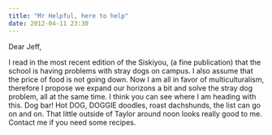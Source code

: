 ```yaml
---
title: "Mr Helpful, here to help"
date: 2012-04-11 23:30
---
```

Dear Jeff,

I read in the most recent edition of the Siskiyou, (a fine publication) that the school is having problems with stray dogs on campus. I also assume that the price of food is not going down. Now I am all in favor of multiculturalism, therefore I propose we expand our horizons a bit and solve the stray dog problem, all at the same time. I think you can see where I am heading with this. Dog bar! Hot DOG, DOGGIE doodles, roast dachshunds, the list can go on and on. That little outside of Taylor around noon looks really good to me. Contact me if you need some recipes.